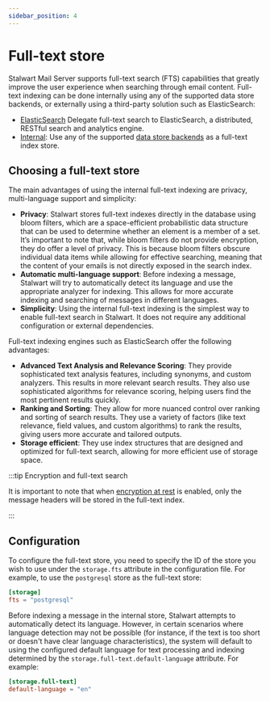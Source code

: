 ```yaml
---
sidebar_position: 4
---
```


# Full-text store

Stalwart Mail Server supports full-text search (FTS) capabilities that greatly improve the user experience when searching through email content. Full-text indexing can be done internally using any of the supported data store backends, or externally using a third-party solution such as ElasticSearch:

- [ElasticSearch](/docs/storage/fts) Delegate full-text search to ElasticSearch, a distributed, RESTful search and analytics engine.
- [Internal](/docs/storage/data): Use any of the supported [data store backends](/docs/storage/data) as a full-text index store.

## Choosing a full-text store

The main advantages of using the internal full-text indexing are privacy, multi-language support and simplicity:

- **Privacy**: Stalwart stores full-text indexes directly in the database using bloom filters, which are a space-efficient probabilistic data structure that can be used to determine whether an element is a member of a set. It’s important to note that, while bloom filters do not provide encryption, they do offer a level of privacy. This is because bloom filters obscure individual data items while allowing for effective searching, meaning that the content of your emails is not directly exposed in the search index.
- **Automatic multi-language support**: Before indexing a message, Stalwart will try to automatically detect its language and use the appropriate analyzer for indexing. This allows for more accurate indexing and searching of messages in different languages.
- **Simplicity**: Using the internal full-text indexing is the simplest way to enable full-text search in Stalwart. It does not require any additional configuration or external dependencies.

Full-text indexing engines such as ElasticSearch offer the following advantages:

- **Advanced Text Analysis and Relevance Scoring**: They provide sophisticated text analysis features, including synonyms, and custom analyzers. This results in more relevant search results. They also use sophisticated algorithms for relevance scoring, helping users find the most pertinent results quickly.
- **Ranking and Sorting**: They allow for more nuanced control over ranking and sorting of search results. They use a variety of factors (like text relevance, field values, and custom algorithms) to rank the results, giving users more accurate and tailored outputs.
- **Storage efficient**: They use index structures that are designed and optimized for full-text search, allowing for more efficient use of storage space.

:::tip Encryption and full-text search

It is important to note that when [encryption at rest](/docs/encryption/overview) is enabled, only the message headers will be stored in the full-text index.

:::


## Configuration

To configure the full-text store, you need to specify the ID of the store you wish to use under the `storage.fts` attribute in the configuration file. For example, to use the `postgresql` store as the full-text store:

```toml
[storage]
fts = "postgresql"
```

Before indexing a message in the internal store, Stalwart attempts to automatically detect its language. However, in certain scenarios where language detection may not be possible (for instance, if the text is too short or doesn't have clear language characteristics), the system will default to using the configured default language for text processing and indexing determined by the `storage.full-text.default-language` attribute. For example:

```toml
[storage.full-text]
default-language = "en"
```
